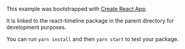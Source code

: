 This example was bootstrapped with [Create React App](https://github.com/facebook/create-react-app).

It is linked to the react-timeline package in the parent directory for development purposes.

You can run `yarn install` and then `yarn start` to test your package.
